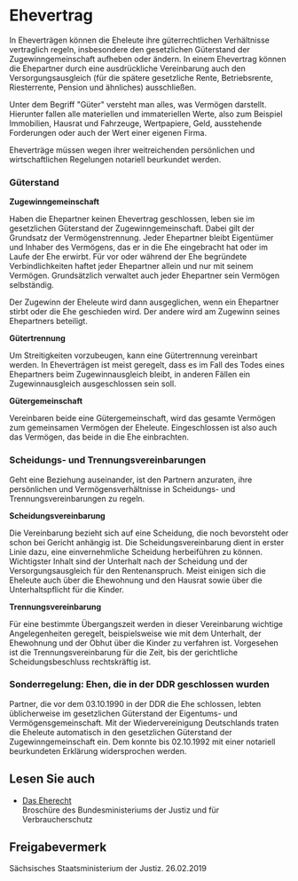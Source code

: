# Ehevertrag

In Eheverträgen können die Eheleute ihre güterrechtlichen Verhältnisse vertraglich regeln, insbesondere den gesetzlichen Güterstand der Zugewinngemeinschaft aufheben oder ändern. In einem Ehevertrag können die Ehepartner durch eine ausdrückliche Vereinbarung auch den Versorgungsausgleich (für die spätere gesetzliche Rente, Betriebsrente, Riesterrente, Pension und ähnliches) ausschließen.

Unter dem Begriff "Güter" versteht man alles, was Vermögen darstellt. Hierunter fallen alle materiellen und immateriellen Werte, also zum Beispiel Immobilien, Hausrat und Fahrzeuge, Wertpapiere, Geld, ausstehende Forderungen oder auch der Wert einer eigenen Firma.

Eheverträge müssen wegen ihrer weitreichenden persönlichen und wirtschaftlichen Regelungen notariell beurkundet werden.

### Güterstand

**Zugewinngemeinschaft**

Haben die Ehepartner keinen Ehevertrag geschlossen, leben sie im gesetzlichen Güterstand der Zugewinngemeinschaft. Dabei gilt der Grundsatz der Vermögenstrennung. Jeder Ehepartner bleibt Eigentümer und Inhaber des Vermögens, das er in die Ehe eingebracht hat oder im Laufe der Ehe erwirbt. Für vor oder während der Ehe begründete Verbindlichkeiten haftet jeder Ehepartner allein und nur mit seinem Vermögen. Grundsätzlich verwaltet auch jeder Ehepartner sein Vermögen selbständig.

Der Zugewinn der Eheleute wird dann ausgeglichen, wenn ein Ehepartner stirbt oder die Ehe geschieden wird. Der andere wird am Zugewinn seines Ehepartners beteiligt.

**Gütertrennung**

Um Streitigkeiten vorzubeugen, kann eine Gütertrennung vereinbart werden. In Eheverträgen ist meist geregelt, dass es im Fall des Todes eines Ehepartners beim Zugewinnausgleich bleibt, in anderen Fällen ein Zugewinnausgleich ausgeschlossen sein soll.

**Gütergemeinschaft**

Vereinbaren beide eine Gütergemeinschaft, wird das gesamte Vermögen zum gemeinsamen Vermögen der Eheleute. Eingeschlossen ist also auch das Vermögen, das beide in die Ehe einbrachten.

### Scheidungs- und Trennungsvereinbarungen

Geht eine Beziehung auseinander, ist den Partnern anzuraten, ihre persönlichen und Vermögensverhältnisse in Scheidungs- und Trennungsvereinbarungen zu regeln.

**Scheidungsvereinbarung**

Die Vereinbarung bezieht sich auf eine Scheidung, die noch bevorsteht oder schon bei Gericht anhängig ist. Die Scheidungsvereinbarung dient in erster Linie dazu, eine einvernehmliche Scheidung herbeiführen zu können. Wichtigster Inhalt sind der Unterhalt nach der Scheidung und der Versorgungsausgleich für den Rentenanspruch. Meist einigen sich die Eheleute auch über die Ehewohnung und den Hausrat sowie über die Unterhaltspflicht für die Kinder.

**Trennungsvereinbarung**

Für eine bestimmte Übergangszeit werden in dieser Vereinbarung wichtige Angelegenheiten geregelt, beispielsweise wie mit dem Unterhalt, der Ehewohnung und der Obhut über die Kinder zu verfahren ist. Vorgesehen ist die Trennungsvereinbarung für die Zeit, bis der gerichtliche Scheidungsbeschluss rechtskräftig ist.

### Sonderregelung: Ehen, die in der DDR geschlossen wurden

Partner, die vor dem 03.10.1990 in der DDR die Ehe schlossen, lebten üblicherweise im gesetzlichen Güterstand der Eigentums- und Vermögensgemeinschaft. Mit der Wiedervereinigung Deutschlands traten die Eheleute automatisch in den gesetzlichen Güterstand der Zugewinngemeinschaft ein. Dem konnte bis 02.10.1992 mit einer notariell beurkundeten Erklärung widersprochen werden.

## Lesen Sie auch

* [Das Eherecht](https://www.bmjv.de/SharedDocs/Publikationen/DE/Eherecht.html "Broschüre Eherecht")  
  Broschüre des Bundesministeriums der Justiz und für Verbraucherschutz

## Freigabevermerk

Sächsisches Staatsministerium der Justiz. 26.02.2019
